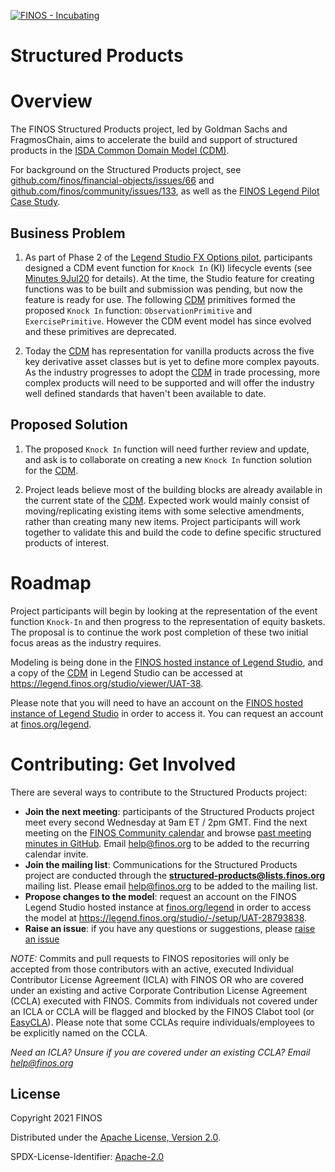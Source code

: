 [![FINOS - Incubating](https://cdn.jsdelivr.net/gh/finos/contrib-toolbox@master/images/badge-incubating.svg)](https://finosfoundation.atlassian.net/wiki/display/FINOS/Incubating)

# Structured Products

# Overview
The FINOS Structured Products project, led by Goldman Sachs and FragmosChain, aims to accelerate the build and support of structured products in the [ISDA Common Domain Model (CDM)](https://www.isda.org/2019/10/14/isda-common-domain-model/).

For background on the Structured Products project, see [github.com/finos/financial-objects/issues/66](https://github.com/finos/financial-objects/issues/66) and [github.com/finos/community/issues/133](https://github.com/finos/community/issues/133), as well as the [FINOS Legend Pilot Case Study](https://www.finos.org/hubfs/FINOS/assets/FINOS%20Legend%20Case%20Study%202021.pdf). 

## Business Problem

1. As part of Phase 2 of the [Legend Studio FX Options pilot](https://www.finos.org/hubfs/FINOS/assets/FINOS%20Legend%20Case%20Study%202021.pdf), participants designed a CDM event function for `Knock In` (KI) lifecycle events (see [Minutes 9Jul20](https://github.com/finos/legend/issues/179) for details). At the time, the Studio feature for creating functions was to be built and submission was pending, but now the feature is ready for use. The following [CDM](https://www.isda.org/2019/10/14/isda-common-domain-model/) primitives formed the proposed `Knock In` function: `ObservationPrimitive` and `ExercisePrimitive`. However the CDM event model has since evolved and these primitives are deprecated.
 
2. Today the [CDM](https://www.isda.org/2019/10/14/isda-common-domain-model/) has representation for vanilla products across the five key derivative asset classes but is yet to define more complex payouts. As the industry progresses to adopt the [CDM](https://www.isda.org/2019/10/14/isda-common-domain-model/) in trade processing, more complex products will need to be supported and will offer the industry well defined standards that haven't been available to date.

## Proposed Solution

1. The proposed `Knock In` function will need further review and update, and ask is to collaborate on creating a new `Knock In` function solution for the [CDM](https://www.isda.org/2019/10/14/isda-common-domain-model/).

2. Project leads believe most of the building blocks are already available in the current state of the [CDM](https://www.isda.org/2019/10/14/isda-common-domain-model/). Expected work would mainly consist of moving/replicating existing items with some selective amendments, rather than creating many new items. Project participants will work together to validate this and build the code to define specific structured products of interest.

# Roadmap

Project participants will begin by looking at the representation of the event function `Knock-In` and then progress to the representation of equity baskets. The proposal is to continue the work post completion of these two initial focus areas as the industry requires.

Modeling is being done in the [FINOS hosted instance of Legend Studio](https://legend.finos.org/studio), and a copy of the [CDM](https://www.isda.org/2019/10/14/isda-common-domain-model/) in Legend Studio can be accessed at https://legend.finos.org/studio/viewer/UAT-38. 

Please note that you will need to have an account on the [FINOS hosted instance of Legend Studio](https://legend.finos.org/studio) in order to access it. You can request an account at [finos.org/legend](finos.org/legend).

# Contributing: Get Involved
There are several ways to contribute to the Structured Products project:

* **Join the next meeting**: participants of the Structured Products project meet every second Wednesday at 9am ET / 2pm GMT. Find the next meeting on the [FINOS Community calendar](https://calendar.google.com/calendar/u/0/embed?src=finos.org_fac8mo1rfc6ehscg0d80fi8jig@group.calendar.google.com&ctz=America/New_York) and browse [past meeting minutes in GitHub](https://github.com/finos/structured-products/issues). Email [help@finos.org](mailto:help@finos.org) to be added to the recurring calendar invite.
* **Join the mailing list**: Communications for the Structured Products project are conducted through the **structured-products@lists.finos.org** mailing list. Please email [help@finos.org](mailto:help@finos.org) to be added to the mailing list.
* **Propose changes to the model**: request an account on the FINOS Legend Studio hosted instance at [finos.org/legend](https://www.finos.org/legend) in order to access the model at https://legend.finos.org/studio/-/setup/UAT-28793838. 
* **Raise an issue**: if you have any questions or suggestions, please [raise an issue](https://github.com/finos/structured-products/issues)

_NOTE:_ Commits and pull requests to FINOS repositories will only be accepted from those contributors with an active, executed Individual Contributor License Agreement (ICLA) with FINOS OR who are covered under an existing and active Corporate Contribution License Agreement (CCLA) executed with FINOS. Commits from individuals not covered under an ICLA or CCLA will be flagged and blocked by the FINOS Clabot tool (or [EasyCLA](https://github.com/finos/community/blob/master/governance/Software-Projects/EasyCLA.md)). Please note that some CCLAs require individuals/employees to be explicitly named on the CCLA.

*Need an ICLA? Unsure if you are covered under an existing CCLA? Email [help@finos.org](mailto:help@finos.org)*

## License

Copyright 2021 FINOS

Distributed under the [Apache License, Version 2.0](http://www.apache.org/licenses/LICENSE-2.0).

SPDX-License-Identifier: [Apache-2.0](https://spdx.org/licenses/Apache-2.0)
